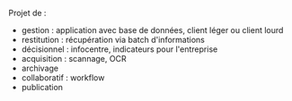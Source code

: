 Projet de : 

- gestion : application avec base de données, client léger ou client lourd
- restitution : récupération via batch d'informations
- décisionnel : infocentre, indicateurs pour l'entreprise 
- acquisition : scannage, OCR
- archivage
- collaboratif : workflow
- publication

